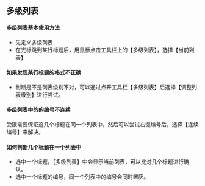 ## 多级列表

#### 多级列表基本使用方法

* 先定义多级列表
* 在光标跳到某行标题后，用鼠标点击工具栏上的【多级列表】，选择【当前列表】

#### 如果发现某行标题的格式不正确

* 判断是不是列表级别不对，可以通过点开工具栏【多级列表】后选择【调整列表级别】进行尝试。

#### 多级列表中的的编号不连续

受限需要保证这几个标题在同一个列表中，然后可以尝试右键编号后，选择【连续编号】来解决。


#### 如何判断几个标题在一个列表中

* 选中一个标题，【多级列表】中会显示当前列表，可以比对几个标题进行确认。
* 选中一个标题的编号，同一个列表中的编号会同时置灰。
